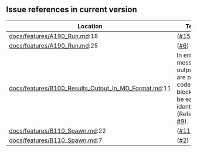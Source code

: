 Issue references in current version
-----------------------------------

Location | Text
---------|-----
[docs/features/A190_Run.md](../docs/features/A190_Run.md):18|([#15](https://github.com/LionelDraghi/bbt/issues/15))
[docs/features/A190_Run.md](../docs/features/A190_Run.md):25|([#6](https://github.com/LionelDraghi/bbt/issues/6))
[docs/features/B100_Results_Output_In_MD_Format.md](../docs/features/B100_Results_Output_In_MD_Format.md):11|In error messages, outputs are put in code blocks to be easily identified (Refer to [#9](https://github.com/LionelDraghi/bbt/issues/9)).
[docs/features/B110_Spawn.md](../docs/features/B110_Spawn.md):22|([#11](https://github.com/LionelDraghi/bbt/issues/11))
[docs/features/B110_Spawn.md](../docs/features/B110_Spawn.md):7|([#2](https://github.com/LionelDraghi/bbt/issues/2#issue-2406271975))
